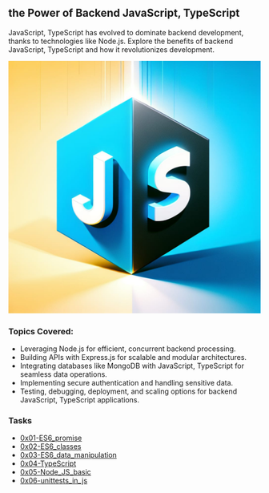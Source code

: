 

<h2>the Power of Backend JavaScript, TypeScript</h2>
<p>
  JavaScript, TypeScript has evolved to dominate backend development, thanks to technologies like Node.js. Explore the benefits of backend JavaScript, TypeScript and how it revolutionizes development.
</p>
<img src="./image.jpg" />
<h3>Topics Covered:</h3>
<ul>
  <li>
    Leveraging Node.js for efficient, concurrent backend processing.
  </li>
    <li>
    Building APIs with Express.js for scalable and modular architectures.
  </li>
    <li>
    Integrating databases like MongoDB with JavaScript, TypeScript for seamless data operations.
  </li>
    <li>
  Implementing secure authentication and handling sensitive data.  
  </li>
  <li>
    Testing, debugging, deployment, and scaling options for backend JavaScript, TypeScript applications.
  </li>
</ul>


<h3>
  Tasks
</h3>
<ul>
  <li>
    <a href="https://github.com/elsaaeid/alx-backend-javascript/tree/master/0x01-ES6_promise">
0x01-ES6_promise
    </a>
  </li>
  <li>
    <a href="https://github.com/elsaaeid/alx-backend-javascript/tree/master/0x02-ES6_classes">
0x02-ES6_classes
    </a>
  </li>
  <li>
    <a href="https://github.com/elsaaeid/alx-backend-javascript/tree/master/0x03-ES6_data_manipulation">
0x03-ES6_data_manipulation
    </a>
  </li>
  <li>
    <a href="https://github.com/elsaaeid/alx-backend-javascript/tree/master/0x04-TypeScript">
0x04-TypeScript
    </a>
  </li>
  <li>
    <a href="https://github.com/elsaaeid/alx-backend-javascript/tree/master/0x05-Node_JS_basic">
0x05-Node_JS_basic
    </a>
  </li>
  <li>
    <a href="https://github.com/elsaaeid/alx-backend-javascript/tree/master/0x06-unittests_in_js">
0x06-unittests_in_js
    </a>
  </li>
</ul>
